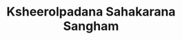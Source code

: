 ---
title: "Ksheerolpadana Sahakarana Sangham"
url: /puthencruz/ksheerolpadana-sahakarana-sangham/
shop: dairy
---